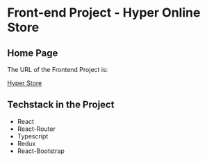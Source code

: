 # Front-end Project - Hyper Online Store

## Home Page

 The URL of the Frontend Project is:


 [Hyper Store](https://hyper-mystore.netlify.app)

  
## Techstack in the Project

- React
- React-Router
- Typescript
- Redux
- React-Bootstrap